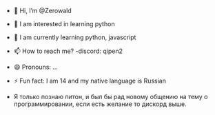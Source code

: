 - 👋 Hi, I’m @Zerowald
- 👀 I am interested in learning python 
- 🌱 I am currently learning python, javascript
  
- 📫 How to reach me? -discord: qipen2
- 😄 Pronouns: ...
- ⚡ Fun fact: I am 14 and my native language is Russian
- Я только познаю питон, и был бы рад новому общению на тему о программировании, если есть желание то дискорд выше.
<!---
Zerowald/Zerowald is a ✨ special ✨ repository because its `README.md` (this file) appears on your GitHub profile.
You can click the Preview link to take a look at your changes.
--->
